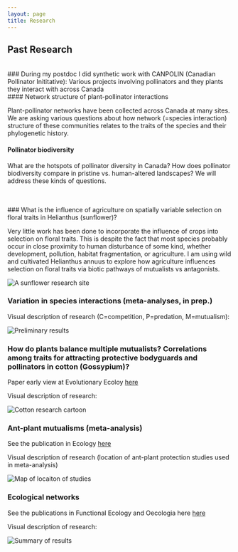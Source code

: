 ```yaml
---
layout: page
title: Research
---
```


## Past Research
</br>
### During my postdoc I did synthetic work with CANPOLIN (Canadian Pollinator Inititative): Various projects involving pollinators and they plants they interact with across Canada
</br>
#### Network structure of plant-pollinator interactions

Plant-pollinator networks have been collected across Canada at many sites. We are asking various questions about how network (=species interaction) structure of these communities relates to the traits of the species and their phylogenetic history.

#### Pollinator biodiversity

What are the hotspots of pollinator diversity in Canada? How does pollinator biodiversity compare in pristine vs. human-altered landscapes? We will address these kinds of questions.  

</br>
</br>
### What is the influence of agriculture on spatially variable selection on floral traits in Helianthus (sunflower)?

Very little work has been done to incorporate the influence of crops into selection on floral traits. This is despite the fact that most species probably occur in close proximity to human disturbance of some kind, whether development, pollution, habitat fragmentation, or agriculture. I am using wild and cultivated Helianthus annuus to explore how agriculture influences selection on floral traits via biotic pathways of mutualists vs antagonists.

![A sunflower research site](http://scottchamberlain.info/img/research_sunflowers.png)

### Variation in species interactions (meta-analyses, in prep.)

Visual description of research (C=competition, P=predation, M=mutualism):

![Preliminary results](http://scottchamberlain.info/img/research_condMA2.png)

### How do plants balance multiple mutualists? Correlations among traits for attracting protective bodyguards and pollinators in cotton (Gossypium)?

Paper early view at Evolutionary Ecoloy [here][]

Visual description of research:

![Cotton research cartoon](http://scottchamberlain.info/img/research_cotton2.png)


### Ant-plant mutualisms (meta-analysis)

See the publication in Ecology [here][]

Visual description of research (location of ant-plant protection studies used in meta-analysis)

![Map of locaiton of studies](http://scottchamberlain.info/img/research_antplantMA2.png)


### Ecological networks

See the publications in Functional Ecology and Oecologia here [here][]

Visual description of research:

![Summary of results](http://scottchamberlain.info/img/research_antbodysize2.png)

[here]: http://scottchamberlain.info/publications.html
